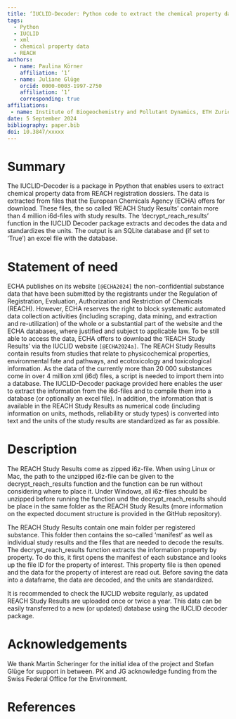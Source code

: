 ```yaml
---
title: ‘IUCLID-Decoder: Python code to extract the chemical property data for the substances registered under REACH’
tags:
  - Python
  - IUCLID
  - xml
  - chemical property data
  - REACH
authors:
  - name: Paulina Körner    
    affiliation: ‘1’
  - name: Juliane Glüge
    orcid: 0000-0003-1997-2750
    affiliation: ‘1’
    corresponding: true
affiliations:
 - name: Institute of Biogeochemistry and Pollutant Dynamics, ETH Zurich, 8092 Zurich, Switzerland
date: 5 September 2024
bibliography: paper.bib
doi: 10.3847/xxxxx
---
```


# Summary

The IUCLID-Decoder is a package in Ppython that enables users to extract chemical property data from REACH registration dossiers. The data is extracted from files that the European Chemicals Agency (ECHA) offers for download. These files, the so called ‘REACH Study Results’ contain more than 4 million i6d-files with study results. The ‘decrypt_reach_results’ function in the IUCLID Decoder package extracts and decodes the data and standardizes the units. The output is an SQLite database and (if set to ‘True’) an excel file with the database.

# Statement of need

ECHA publishes on its website `[@ECHA2024]` the non-confidential substance data that have been submitted by the registrants under the Regulation of Registration, Evaluation, Authorization and Restriction of Chemicals (REACH). However, ECHA reserves the right to block systematic automated data collection activities (including scraping, data mining, and extraction and re-utilization) of the whole or a substantial part of the website and the ECHA databases, where justified and subject to applicable law. To be still able to access the data, ECHA offers to download the ‘REACH Study Results’ via the IUCLID website `[@ECHA2024a]`. The REACH Study Results contain results from studies that relate to physicochemical properties, environmental fate and pathways, and ecotoxicology and toxicological information. As the data of the currently more than 20 000 substances come in over 4 million xml (i6d) files, a script is needed to import them into a database. The IUCLID-Decoder package provided here enables the user to extract the information from the i6d-files and to compile them into a database (or optionally an excel file). In addition, the information that is available in the REACH Study Results as numerical code (including information on units, methods, reliability or study types) is converted into text and the units of the study results are standardized as far as possible.

# Description
The REACH Study Results come as zipped i6z-file. When using Linux or Mac, the path to the unzipped i6z-file can be given to the decrypt_reach_results function and the function can be run without considering where to place it. Under Windows, all i6z-files should be unzipped before running the function und the decrypt_reach_results should be place in the same folder as the REACH Study Results (more information on the expected document structure is provided in the GitHub repository). 

The REACH Study Results contain one main folder per registered substance. This folder then contains the so-called ‘manifest’ as well as individual study results and the files that are needed to decode the results. The decrypt_reach_results function extracts the information property by property. To do this, it first opens the manifest of each substance and looks up the file ID for the property of interest. This property file is then opened and the data for the property of interest are read out. Before saving the data into a dataframe, the data are decoded, and the units are standardized.

It is recommended to check the IUCLID website regularly, as updated REACH Study Results are uploaded once or twice a year. This data can be easily transferred to a new (or updated) database using the IUCLID decoder package.

# Acknowledgements
We thank Martin Scheringer for the initial idea of the project and Stefan Glüge for support in between. PK and JG acknowledge funding from the Swiss Federal Office for the Environment. 

# References
